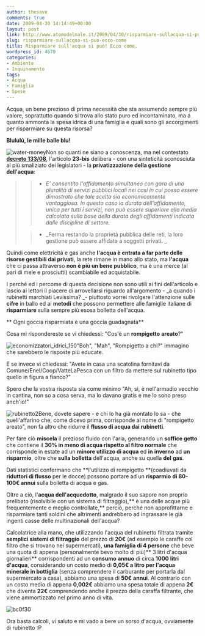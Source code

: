 ```yaml
---
author: thesave
comments: true
date: 2009-04-30 14:14:49+00:00
layout: post
link: http://www.atomodelmale.it/2009/04/30/risparmiare-sullacqua-si-puo-ecco-come/
slug: risparmiare-sullacqua-si-puo-ecco-come
title: Risparmiare sull'acqua si può! Ecco come.
wordpress_id: 4670
categories:
- Ambiente
- Inquinamento
tags:
- Acqua
- Famiglia
- Spese
---
```


Acqua, un bene prezioso di prima necessità che sta assumendo sempre più valore, soprattutto quando si trova allo stato puro ed incontaminato, ma a quanto ammonta la spesa idrica di una famiglia e quali sono gli accorgimenti per risparmiare su questa risorsa?

**Blululù, le mille balle blu!**

![water-money](http://www.atomodelmale.it/wp-content/uploads/2009/04/water-money.jpg)Non so quanti ne siano a conoscenza, ma nel contestato [**decreto 133/08**](http://www.atomodelmale.it/2008/10/28/1332008/), l'articolo **23-bis** delibera - con una sinteticità sconosciuta al più smaliziato dei legislatori - la **privatizzazione della gestione dell'acqua**:


<blockquote>

> 
> 
	
>   * _E' consentito l'affidamento simultaneo con gara di una pluralità di servizi pubblici locali nei casi in cui possa essere dimostrato che tale scelta sia economicamente vantaggiosa. In questo caso la durata dell'affidamento, unica per tutti i servizi, non può essere superiore alla media calcolata sulla base della durata degli affidamenti indicata dalle discipline di settore._
> 
	
>   * _Ferma restando la proprietà pubblica delle reti, la loro gestione può essere affidata a soggetti privati. _
> 

</blockquote>


Quindi come elettricità e gas anche **l'acqua è entrata a far parte delle risorse gestibili dai privati**, la rete rimane in mano allo stato, ma **l'acqua** che ci passa attraverso **non è più un bene pubblico**, ma è una merce (al pari di mele e prosciutti) scambiabile ed acquistabile.

I perché ed i percome di questa decisione non sono utili ai fini dell'articolo e lascio ai lettori il piacere di arrovellarsi riguardo all'argomento - _a quando i rubinetti marchiati Levissima? _- piuttosto vorrei rivolgere l'attenzione sulle **cifre** in ballo ed ai **metodi** che possono permettere alle famiglie italiane di **risparmiare** sulla sempre più esosa bolletta dell'acqua.

<!-- more -->

** Ogni goccia risparmiata è una goccia guadagnata**

Cosa mi rispondereste se vi chiedessi: "Cos'è un **rompigetto** **areato**?"

![economizzatori_idrici_150](http://www.atomodelmale.it/wp-content/uploads/2009/04/economizzatori_idrici_150.gif)"Boh", "Mah", "Rompigetto a chi?" immagino che sarebbero le risposte più educate.

E se invece vi chiedessi: "Avete in casa una scatolina fornitavi da Comune/Enel/Coop/VatteLaPesca con un filtro da mettere sul rubinetto tipo quello in figura a fianco?"

Spero che la vostra risposta sia come minimo "Ah, si, è nell'armadio vecchio in cantina, non so a cosa serva, ma lo davano gratis e me lo sono preso anch'io!"

![rubinetto2](http://www.atomodelmale.it/wp-content/uploads/2009/04/rubinetto2.jpg)Bene, dovete sapere - e chi lo ha già montato lo sa - che quell'affarino che, come dicevo prima, corrisponde al nome di "rompigetto areato", non fa altro che ridurre il **flusso di acqua dai rubinetti**.

Per fare ciò **miscela** il prezioso fluido con l'aria, generando un **soffice getto** che contiene il **30% in meno di acqua rispetto al filtro normale** che corrisponde in estate ad un **minore utilizzo di acqua** ed **in** **inverno** ad **un** **risparmio**, oltre che **sulla** **bolletta** dell'acqua, anche su quella **del** **gas**.

Dati statistici confermano che **l'utilizzo di rompigetto **(coadiuvati da **riduttori di flusso** per le docce) possono portare ad un **risparmio** **di 80-100€ annui** sulla bolletta di acqua e gas.

Oltre a ciò, l'**acqua dell'acquedotto**, malgrado il suo sapore non proprio prelibato (risolvibile con un sistema di filtraggio),** è una delle acque più frequentemente e meglio controllate,** perciò, perché non approfittarne e risparmiare tanti soldini che altrimenti andrebbero ad ingrassare le già ingenti casse delle multinazionali dell'acqua?

Calcolatrice alla mano, che utilizzando l'acqua del rubinetto filtrata tramite **semplici sistemi di filtraggio** del prezzo di **20€** (ad esempio le caraffe col filtro che si trovano nei supermercati), **una famiglia di 4 persone** che beve una quota di appena (personalmente bevo molto di più)** 3 litri d'acqua giornalieri** corrispondenti ad un **consumo** **annuo** di circa **1000** **litri** **d'acqua**, considerando un costo medio di **0,05€ a litro per l'acqua minerale in bottiglia** (senza comprendere il carburante per portarla dal supermercato a casa), abbiamo una spesa di **50€** **annui**. Al contrario con un costo medio di appena **0,002€** abbiamo una spesa totale di appena **2€** che diventa **22€** comprendendo anche il prezzo della caraffa filtrante, che viene ammortizzato nel primo anno di vita.

![bc0f30](http://www.atomodelmale.it/wp-content/uploads/2009/04/bc0f30.jpg)

Ora basta calcoli, vi saluto e mi vado a bere un sorso d'acqua, ovviamente di rubinetto :P
